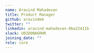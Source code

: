 ```yaml
---
name: Aravind Mahadevan
title: Product Manager
github: aravindm4
twitter: ""
linkedin: aravind-mahadevan-0ba22411b
slack: U02D0NA6RHR
joining_date: ""
role: core
---
```


